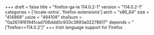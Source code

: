 +++
draft = false
title = "firefox-ga-ie 114.0.2-1"
version = "114.0.2-1"
categories = ['locale-extra', 'firefox-extensions']
arch = "x86_64"
size = "414868"
usize = "484108"
sha1sum = "0a2674f6194fcad706ddd0c933c3893a02278617"
depends = "['firefox>=114.0.2']"
+++
Irish language support for Firefox